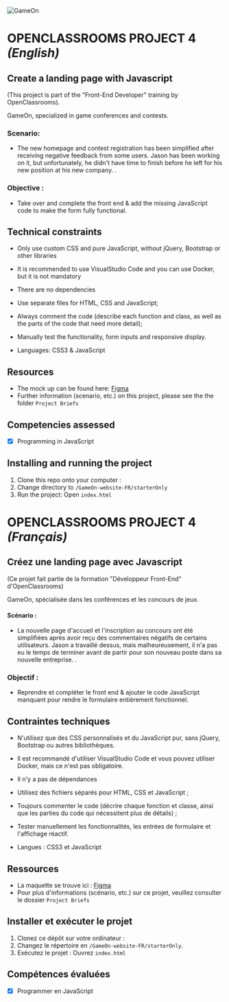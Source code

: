 
![GameOn](/starterOnly/Logo.png)

# OPENCLASSROOMS PROJECT 4 *(English)*

## Create a landing page with Javascript 

(This project is part of the "Front-End Developer" training by OpenClassrooms).

GameOn, specialized in game conferences and contests.

### Scenario:
- The new homepage and contest registration has been simplified after receiving negative feedback from some users. Jason has been working on it, but unfortunately, he didn't have time to finish before he left for his new position at his new company. .

### Objective :
- Take over and complete the front end & add the missing JavaScript code to make the form fully functional.

## Technical constraints

- Only use custom CSS and pure JavaScript, without jQuery, Bootstrap or other libraries
- It is recommended to use VisualStudio Code and you can use Docker, but it is not mandatory 
- There are no dependencies
- Use separate files for HTML, CSS and JavaScript;
- Always comment the code (describe each function and class, as well as the parts of the code that need more detail);
- Manually test the functionality, form inputs and responsive display.

-	Languages: CSS3 & JavaScript

## Resources
- The mock up can be found here: [Figma](https://www.figma.com/file/prxFGnSUoEhk6PTcMaJQim/UI-Design-GameOn-EN?node-id=0%3A1)
- Further information (scenario, etc.) on this project, please see the the folder `Project Briefs`


## Competencies assessed

- [x] Programming in JavaScript


## Installing and running the project

1. Clone this repo onto your computer :
2. Change directory to `/GameOn-website-FR/starterOnly`
3. Run the project: Open `index.html`



# OPENCLASSROOMS PROJECT 4 *(Français)*

## Créez une landing page avec Javascript 

(Ce projet fait partie de la formation "Développeur Front-End" d'OpenClassrooms)

GameOn, spécialisée dans les conférences et les concours de jeux.

#### Scénario :
- La nouvelle page d'accueil et l'inscription au concours ont été simplifiées après avoir reçu des commentaires négatifs de certains utilisateurs. Jason a travaillé dessus, mais malheureusement, il n'a pas eu le temps de terminer avant de partir pour son nouveau poste dans sa nouvelle entreprise. .

### Objectif :
- Reprendre et compléter le front end & ajouter le code JavaScript manquant pour rendre le formulaire entièrement fonctionnel.

## Contraintes techniques

- N'utilisez que des CSS personnalisés et du JavaScript pur, sans jQuery, Bootstrap ou autres bibliothèques.
- Il est recommandé d'utiliser VisualStudio Code et vous pouvez utiliser Docker, mais ce n'est pas obligatoire. 
- Il n'y a pas de dépendances
- Utilisez des fichiers séparés pour HTML, CSS et JavaScript ;
- Toujours commenter le code (décrire chaque fonction et classe, ainsi que les parties du code qui nécessitent plus de détails) ;
- Tester manuellement les fonctionnalités, les entrées de formulaire et l'affichage réactif.

-	Langues : CSS3 et JavaScript

## Ressources
- La maquette se trouve ici : [Figma](https://www.figma.com/file/prxFGnSUoEhk6PTcMaJQim/UI-Design-GameOn-EN?node-id=0%3A1)
- Pour plus d'informations (scénario, etc.) sur ce projet, veuillez consulter le dossier `Project Briefs`


## Installer et exécuter le projet

1. Clonez ce dépôt sur votre ordinateur :
2. Changez le répertoire en `/GameOn-website-FR/starterOnly`.
3. Exécutez le projet : Ouvrez `index.html`


## Compétences évaluées

- [x]	Programmer en JavaScript
